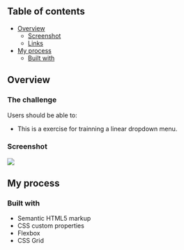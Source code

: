 
## Table of contents

- [Overview](#overview)
  - [Screenshot](#screenshot)
  - [Links](#links)
- [My process](#my-process)
  - [Built with](#built-with)

## Overview

### The challenge

Users should be able to:

- This is a exercise for trainning a linear dropdown menu.

### Screenshot

![](images/linear.PNG)


## My process

### Built with

- Semantic HTML5 markup
- CSS custom properties
- Flexbox
- CSS Grid

